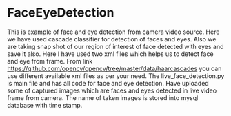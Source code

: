 # FaceEyeDetection
This is example of face and eye detection from camera video source. Here we have used cascade classifier for detection of faces and eyes. Also we are taking snap shot of our region of interest of face detected with eyes and save it also. Here I have used two xml files which helps us to detect face and eye from frame. From link https://github.com/opencv/opencv/tree/master/data/haarcascades you can use different available xml files as per your need. The live_face_detection.py is main file and has all code for face and eye detection. Have uploaded some of captured images which are faces and eyes detected in live video frame from camera. The name of taken images is stored into mysql database with time stamp.
